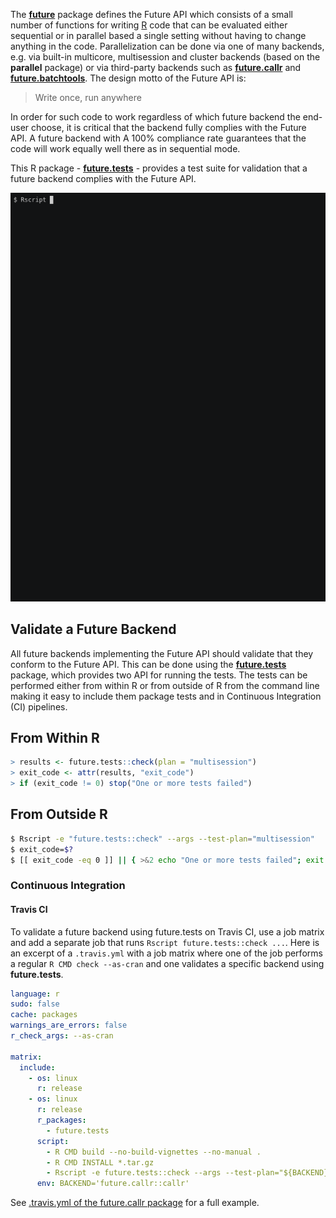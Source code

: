 The **[future]** package defines the Future API which consists of a small number of functions for writing [R] code that can be evaluated either sequential or in parallel based a single setting without having to change anything in the code.  Parallelization can be done via one of many backends, e.g. via built-in multicore, multisession and cluster backends (based on the **parallel** package) or via third-party backends such as **[future.callr]** and **[future.batchtools]**.  The design motto of the Future API is:

> Write once, run anywhere

In order for such code to work regardless of which future backend the end-user choose, it is critical that the backend fully complies with the Future API.  A future backend with A 100% compliance rate guarantees that the code will work equally well there as in sequential mode.

This R package - **[future.tests]** - provides a test suite for validation that a future backend complies with the Future API.

![](screencast.gif)


## Validate a Future Backend

All future backends implementing the Future API should validate that they conform to the Future API.  This can be done using the **[future.tests]** package, which provides two API for running the tests.  The tests can be performed either from within R or from outside of R from the command line making it easy to include them package tests and in Continuous Integration (CI) pipelines.

## From Within R

```r
> results <- future.tests::check(plan = "multisession")
> exit_code <- attr(results, "exit_code")
> if (exit_code != 0) stop("One or more tests failed")
```

## From Outside R

```sh
$ Rscript -e "future.tests::check" --args --test-plan="multisession"
$ exit_code=$?
$ [[ exit_code -eq 0 ]] || { >&2 echo "One or more tests failed"; exit 1; }
```

### Continuous Integration

#### Travis CI

To validate a future backend using future.tests on Travis CI, use a job matrix and add a separate job that runs `Rscript future.tests::check ...`.  Here is an excerpt of a `.travis.yml` with a job matrix where one of the job performs a regular `R CMD check --as-cran` and one validates a specific backend using **future.tests**.

```yaml
language: r
sudo: false
cache: packages
warnings_are_errors: false
r_check_args: --as-cran

matrix:
  include:
    - os: linux
      r: release
    - os: linux
      r: release
      r_packages:
        - future.tests
      script:
        - R CMD build --no-build-vignettes --no-manual .
        - R CMD INSTALL *.tar.gz
        - Rscript -e future.tests::check --args --test-plan="${BACKEND}"
      env: BACKEND='future.callr::callr'
```
See [.travis.yml of the future.callr package](https://github.com/HenrikBengtsson/future.callr/blob/develop/.travis.yml) for a full example.



[R]: https://www.r-project.org
[future]: https://cran.r-project.org/package=future
[future.callr]: https://cran.r-project.org/package=future.callr
[future.batchtools]: https://cran.r-project.org/package=future.batchtools
[future.tests]: https://cran.r-project.org/package=future.tests
